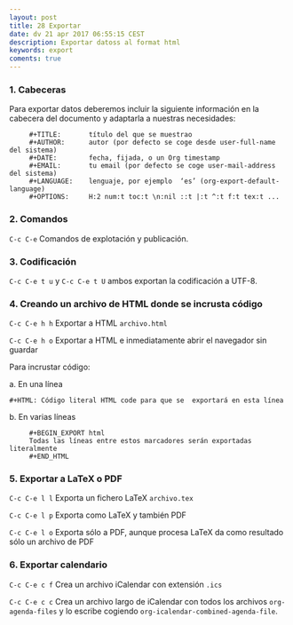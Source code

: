 ```yaml
---
layout: post
title: 28 Exportar
date: dv 21 apr 2017 06:55:15 CEST 
description: Exportar datoss al format html 
keywords: export
coments: true
---
```


### 1. Cabeceras

Para exportar datos deberemos incluir la siguiente información en la cabecera del documento y adaptarla a nuestras necesidades:

```emacs
     #+TITLE:       título del que se muestrao
     #+AUTHOR:      autor (por defecto se coge desde user-full-name del sistema)
     #+DATE:        fecha, fijada, o un Org timestamp
     #+EMAIL:       tu email (por defecto se coge user-mail-address del sistema)
     #+LANGUAGE:    lenguaje, por ejemplo  ‘es’ (org-export-default-language)
     #+OPTIONS:     H:2 num:t toc:t \n:nil ::t |:t ^:t f:t tex:t ...
```

### 2. Comandos

`C-c C-e` Comandos de explotación y publicación.

### 3. Codificación

`C-c C-e t u` y `C-c C-e t U` ambos exportan la codificación a UTF-8.

### 4. Creando un archivo de HTML donde se incrusta código

`C-c C-e h h` Exportar a HTML `archivo.html`

`C-c C-e h o` Exportar a HTML e inmediatamente abrir el navegador sin guardar

Para incrustar código:

a. En una línea

```emacs
#+HTML: Código literal HTML code para que se  exportará en esta línea
```

b. En varias líneas

```emacs
     #+BEGIN_EXPORT html
     Todas las líneas entre estos marcadores serán exportadas literalmente
     #+END_HTML
```

### 5. Exportar a LaTeX o PDF

`C-c C-e l l` Exporta un fichero LaTeX `archivo.tex`

`C-c C-e l p` Exporta como LaTeX y también PDF

`C-c C-e l o` Exporta sólo a PDF, aunque procesa LaTeX da como resultado sólo un archivo de PDF

### 6. Exportar calendario

`C-c C-e c f` Crea un archivo iCalendar con extensión `.ics`

`C-c C-e c c` Crea un archivo largo de iCalendar con todos los archivos `org-agenda-files` y lo escribe cogiendo `org-icalendar-combined-agenda-file`.
